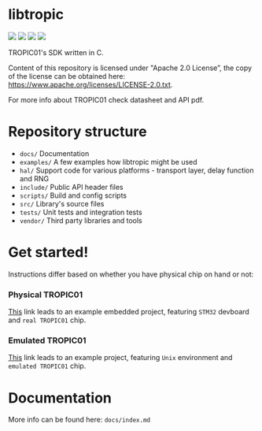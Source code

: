 # libtropic

![](https://github.com/tropicsquare/libtropic/actions/workflows/unit_tests.yml/badge.svg) ![](https://github.com/tropicsquare/libtropic/actions/workflows/integration_tests.yml/badge.svg) ![](https://github.com/tropicsquare/libtropic/actions/workflows/build_docs.yml/badge.svg) ![](https://tropic-gitlab.corp.sldev.cz/internal/sw-design/libtropic/badges/master/coverage.svg)

TROPIC01's SDK written in C.

Content of this repository is licensed under "Apache 2.0 License”, the copy of the license can be obtained here: https://www.apache.org/licenses/LICENSE-2.0.txt.

For more info about TROPIC01 check datasheet and API pdf.


# Repository structure
* `docs/` Documentation
* `examples/` A few examples how libtropic might be used
* `hal/` Support code for various platforms - transport layer, delay function and RNG
* `include/` Public API header files
* `scripts/` Build and config scripts
* `src/` Library's source files
* `tests/` Unit tests and integration tests
* `vendor/` Third party libraries and tools

# Get started!

Instructions differ based on whether you have physical chip on hand or not:

### Physical TROPIC01

[This](https://github.com/tropicsquare/libtropic-stm32) link leads to an example embedded project, featuring `STM32` devboard and `real TROPIC01` chip.

### Emulated TROPIC01

[This](tests/integration/integration_tests.md) link leads to an example project, featuring `Unix` environment and `emulated TROPIC01` chip.

# Documentation

More info can be found here: `docs/index.md`
